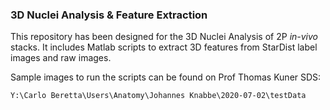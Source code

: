 ### 3D Nuclei Analysis & Feature Extraction

This repository has been designed for the 3D Nuclei Analysis of 2P *in-vivo* stacks. It includes Matlab scripts to extract 3D features from StarDist label images and raw images. 



Sample images to run the scripts can be found on Prof Thomas Kuner SDS:

`Y:\Carlo Beretta\Users\Anatomy\Johannes Knabbe\2020-07-02\testData`